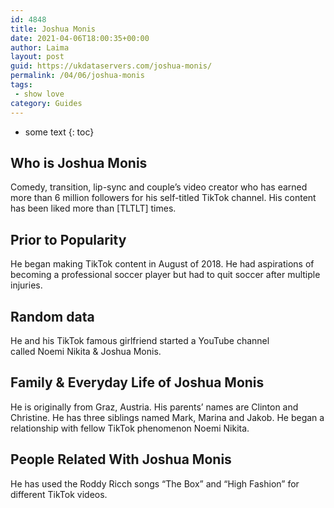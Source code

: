 ```yaml
---
id: 4848
title: Joshua Monis
date: 2021-04-06T18:00:35+00:00
author: Laima
layout: post
guid: https://ukdataservers.com/joshua-monis/
permalink: /04/06/joshua-monis
tags:
 - show love
category: Guides
---
```


* some text
{: toc}


## Who is Joshua Monis
                  
                  
                  
Comedy, transition, lip-sync and couple&#8217;s video creator who has earned more than 6 million followers for his self-titled TikTok channel. His content has been liked more than [TLTLT] times. 
                  
              
            
              
            
                
                
                
## Prior to Popularity
                  
                  
                  
He began making TikTok content in August of 2018. He had aspirations of becoming a professional soccer player but had to quit soccer after multiple injuries. 
                  
              
            
              
            
                
                
                
## Random data
                  
                  
                  
He and his TikTok famous girlfriend started a YouTube channel called Noemi Nikita & Joshua Monis.
                  
              
            
              
            
                
                
                
## Family & Everyday Life of Joshua Monis
                  
                  
                  
He is originally from Graz, Austria. His parents&#8217; names are Clinton and Christine. He has three siblings named Mark, Marina and Jakob. He began a relationship with fellow TikTok phenomenon Noemi Nikita.
                  
              
            
              
            
                
                
                
## People Related With Joshua Monis
                  
                  
                  
He has used the Roddy Ricch songs &#8220;The Box&#8221; and &#8220;High Fashion&#8221; for different TikTok videos.
                  
              
            
              
            
                
              
            
              
              
            
            
              
            
          
          
          